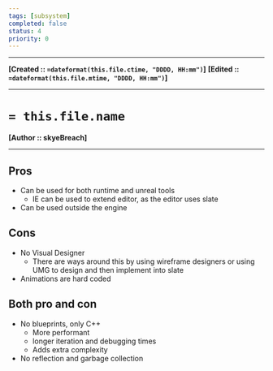 ```yaml
---
tags: [subsystem]
completed: false
status: 4
priority: 0
---
```

----
**[Created  :: `=dateformat(this.file.ctime, "DDDD, HH:mm")`]**
**[Edited    :: `=dateformat(this.file.mtime, "DDDD, HH:mm")`]**

----
# `= this.file.name` 
**[Author   :: skyeBreach]**

-----


## Pros
- Can be used for both runtime and unreal tools
	- IE can be used to extend editor, as the editor uses slate
- Can be used outside the engine

## Cons
- No Visual Designer
	- There are ways around this by using wireframe designers or using UMG to design and then implement into slate
- Animations are hard coded


## Both pro and con
- No blueprints, only C++
	- More performant
	- longer iteration and debugging times
	- Adds extra complexity
- No reflection and garbage collection